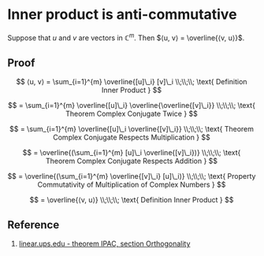 # Inner product is anti-commutative

Suppose that $u$ and $v$ are vectors in $\mathbb{C}^{m}$. Then $⟨u, v⟩ = \overline{⟨v, u⟩}$.

## Proof

$$
⟨u, v⟩ = \sum_{i=1}^{m} \overline{[u]\_i} [v]\_i
\\;\\;\\;
\text{ Definition Inner Product }
$$

$$
= \sum_{i=1}^{m} \overline{[u]\_i} \overline{\overline{[v]\_i}}
\\;\\;\\;
\text{ Theorem Complex Conjugate Twice }
$$

$$
= \sum_{i=1}^{m} \overline{[u]\_i \overline{[v]\_i}}
\\;\\;\\;
\text{ Theorem Complex Conjugate Respects Multiplication }
$$

$$
= \overline{(\sum_{i=1}^{m} [u]\_i \overline{[v]\_i})}
\\;\\;\\;
\text{ Theorem Complex Conjugate Respects Addition }
$$

$$
= \overline{(\sum_{i=1}^{m} \overline{[v]\_i} [u]\_i)}
\\;\\;\\;
\text{ Property Commutativity of Multiplication of Complex Numbers }
$$

$$
= \overline{⟨v, u⟩}
\\;\\;\\;
\text{ Definition Inner Product }
$$

## Reference

1. [linear.ups.edu - theorem IPAC, section Orthogonality](http://linear.pugetsound.edu/html/section-O.html)
